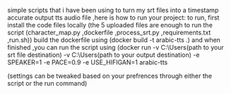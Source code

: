 simple scripts that i have been using to turn my srt files into a timestamp accurate output tts audio file ,here is how to run your project:
to run, first install the code files locally (the 5 uploaded files are enough to run the script (character_map.py ,dockerfile ,process_srt.py ,requirements.txt ,run.sh)) build the dockerfile using (docker build -t arabic-tts .) and when finished ,you can run the script using (docker run -v C:\Users\(path to your srt file destination) -v C:\Users\(path to your output destination) -e SPEAKER=1 -e PACE=0.9 -e USE_HIFIGAN=1 arabic-tts

(settings can be tweaked based on your prefrences through either the script or the run command)
